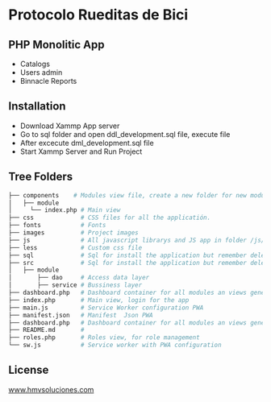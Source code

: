 Protocolo Rueditas de Bici
===========================

## PHP Monolitic App
  - Catalogs
  - Users admin
  - Binnacle Reports

## Installation
  - Download Xammp App server
  - Go to sql folder and open ddl_development.sql file, execute file
  - After excecute dml_development.sql file
  - Start Xammp Server and Run Project

## Tree Folders
  ```bash
  ├── components    # Modules view file, create a new folder for new module for example /components/newModule/
  │   ├── module
  │     └── index.php # Main view
  ├── css             # CSS files for all the applicatión.
  ├── fonts           # Fonts
  ├── images          # Project images
  ├── js              # All javascript librarys and JS app in folder /js/app/module/ js files
  ├── less            # Custom css file
  ├── sql             # Sql for install the application but remember delete it on production build
  ├── src             # Sql for install the application but remember delete it on production build
  │   ├── module
  │       ├── dao     # Access data layer
  │       ├── service # Bussiness layer
  ├── dashboard.php   # Dashboard container for all modules an views generic dashboard
  ├── index.php       # Main view, login for the app 
  ├── main.js         # Service Worker configuration PWA
  ├── manifest.json   # Manifest  Json PWA
  ├── dashboard.php   # Dashboard container for all modules an views generic dashboard
  ├── README.md       #
  ├── roles.php       # Roles view, for role management
  └── sw.js           # Service worker with PWA configuration
  ```
## License
www.hmvsoluciones.com
